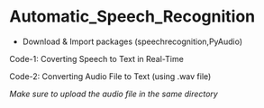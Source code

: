 # Automatic_Speech_Recognition

- Download & Import packages (speechrecognition,PyAudio)


Code-1: Coverting Speech to Text in Real-Time

Code-2: Converting Audio File to Text (using .wav file)

*Make sure to upload the audio file in the same directory*
